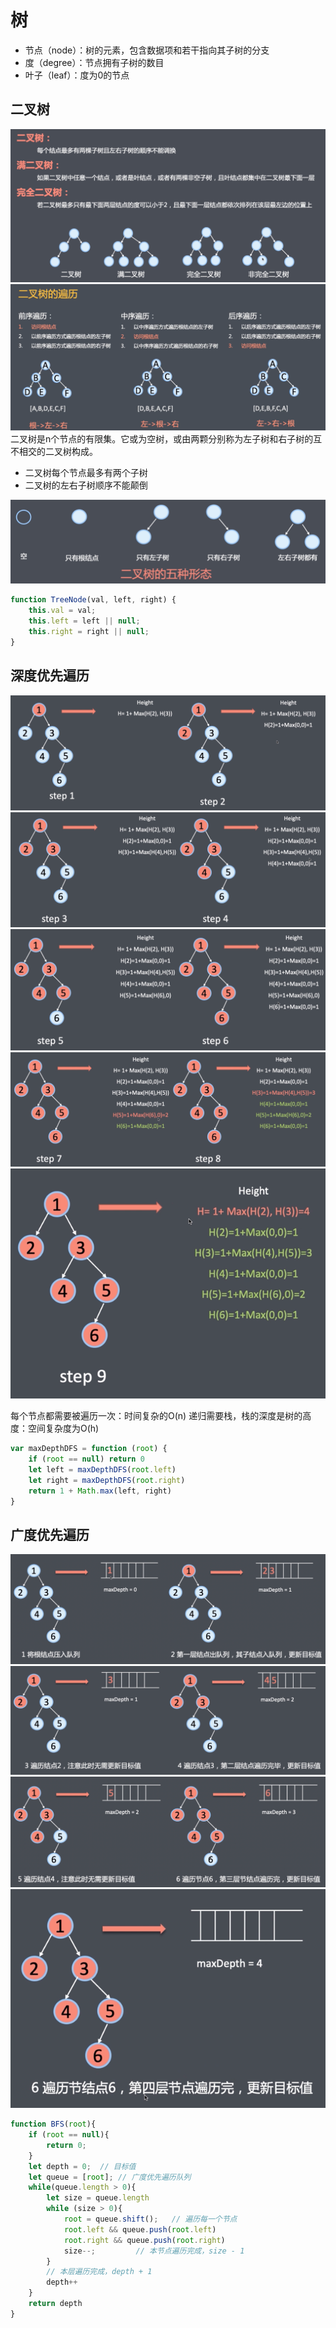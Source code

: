 # 树

- 节点（node）：树的元素，包含数据项和若干指向其子树的分支
- 度（degree）：节点拥有子树的数目
- 叶子（leaf）：度为0的节点

## 二叉树

![img.png](img.png)
![](imgs/img_1.png)
二叉树是n个节点的有限集。它或为空树，或由两颗分别称为左子树和右子树的互不相交的二叉树构成。

- 二叉树每个节点最多有两个子树
- 二叉树的左右子树顺序不能颠倒

![img.png](imgs/BFS/img.png)

```javascript
function TreeNode(val, left, right) {
    this.val = val;
    this.left = left || null;
    this.right = right || null;
}
```


## 深度优先遍历
![](imgs/DFS/img.png)
![](imgs/DFS/img_1.png)
![](imgs/DFS/img_2.png)
![](imgs/DFS/img_3.png)
![](imgs/DFS/img_4.png)

每个节点都需要被遍历一次：时间复杂的O(n)
递归需要栈，栈的深度是树的高度：空间复杂度为O(h)


```javascript
var maxDepthDFS = function (root) {
    if (root == null) return 0
    let left = maxDepthDFS(root.left)
    let right = maxDepthDFS(root.right)
    return 1 + Math.max(left, right)
}
```
## 广度优先遍历

![img_1.png](imgs/BFS/img_1.png)
![](imgs/BFS/img_2.png)
![](imgs/BFS/img_3.png) 
![](imgs/BFS/img_4.png)

```javascript
function BFS(root){
    if (root == null){
        return 0;
    }
    let depth = 0;  // 目标值
    let queue = [root]; // 广度优先遍历队列
    while(queue.length > 0){
        let size = queue.length
        while (size > 0){
            root = queue.shift();   // 遍历每一个节点
            root.left && queue.push(root.left)
            root.right && queue.push(root.right)
            size--;         // 本节点遍历完成，size - 1
        }
        // 本层遍历完成，depth + 1
        depth++
    }
    return depth
}
```
